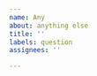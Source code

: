 ```yaml
---
name: Any
about: anything else
title: ''
labels: question
assignees: ''

---
```


<!--- Please describe what you want with examples and Markdown syntax -->
